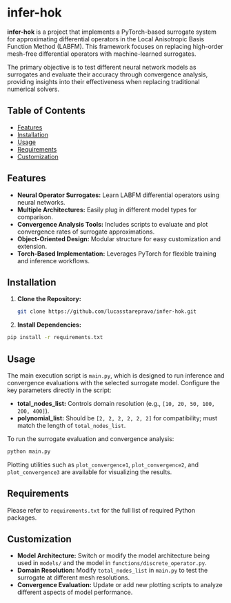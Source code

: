 # infer-hok

**infer-hok** is a project that implements a PyTorch-based surrogate system for approximating differential operators in the Local Anisotropic Basis Function Method (LABFM). This framework focuses on replacing high-order mesh-free differential operators with machine-learned surrogates.

The primary objective is to test different neural network models as surrogates and evaluate their accuracy through convergence analysis, providing insights into their effectiveness when replacing traditional numerical solvers.

## Table of Contents

- [Features](#features)
- [Installation](#installation)
- [Usage](#usage)
- [Requirements](#requirements)
- [Customization](#customization)

## Features

- **Neural Operator Surrogates:** Learn LABFM differential operators using neural networks.
- **Multiple Architectures:** Easily plug in different model types for comparison.
- **Convergence Analysis Tools:** Includes scripts to evaluate and plot convergence rates of surrogate approximations.
- **Object-Oriented Design:** Modular structure for easy customization and extension.
- **Torch-Based Implementation:** Leverages PyTorch for flexible training and inference workflows.

## Installation

1. **Clone the Repository:**
   ```bash
   git clone https://github.com/lucasstarepravo/infer-hok.git

 2. **Install Dependencies:**
 ```bash
 pip install -r requirements.txt
```

## Usage

The main execution script is `main.py`, which is designed to run inference and convergence evaluations with the selected surrogate model. Configure the key parameters directly in the script:

- **total_nodes_list:** Controls domain resolution (e.g., `[10, 20, 50, 100, 200, 400]`).
- **polynomial_list:** Should be `[2, 2, 2, 2, 2, 2]` for compatibility; must match the length of `total_nodes_list`.

To run the surrogate evaluation and convergence analysis:

```bash
python main.py
```
Plotting utilities such as `plot_convergence1`, `plot_convergence2`, and `plot_convergence3` are available for visualizing the results.

## Requirements

Please refer to `requirements.txt` for the full list of required Python packages.

## Customization

- **Model Architecture:** Switch or modify the model architecture being used in `models/` and the model in `functions/discrete_operator.py`.
- **Domain Resolution:** Modify `total_nodes_list` in `main.py` to test the surrogate at different mesh resolutions.
- **Convergence Evaluation:** Update or add new plotting scripts to analyze different aspects of model performance.
